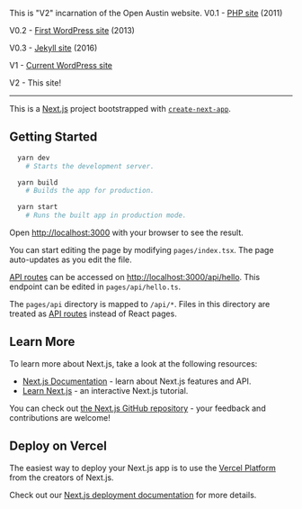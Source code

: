 This is "V2" incarnation of the Open Austin website.
V0.1 - [PHP site](https://web.archive.org/web/20110812081758/http://www.open-austin.org/) (2011)

V0.2 - [First WordPress site](https://web.archive.org/web/20130621045858/http://www.open-austin.org/) (2013)

V0.3 - [Jekyll site](https://github.com/open-austin/open-austin.github.io) (2016)

V1 - [Current WordPress site](https://openaustin.wpmudev.host/)

V2 - This site!

---

This is a [Next.js](https://nextjs.org/) project bootstrapped with [`create-next-app`](https://github.com/vercel/next.js/tree/canary/packages/create-next-app).

## Getting Started

```bash
  yarn dev
    # Starts the development server.

  yarn build
    # Builds the app for production.

  yarn start
    # Runs the built app in production mode.
```

Open [http://localhost:3000](http://localhost:3000) with your browser to see the result.

You can start editing the page by modifying `pages/index.tsx`. The page auto-updates as you edit the file.

[API routes](https://nextjs.org/docs/api-routes/introduction) can be accessed on [http://localhost:3000/api/hello](http://localhost:3000/api/hello). This endpoint can be edited in `pages/api/hello.ts`.

The `pages/api` directory is mapped to `/api/*`. Files in this directory are treated as [API routes](https://nextjs.org/docs/api-routes/introduction) instead of React pages.

## Learn More

To learn more about Next.js, take a look at the following resources:

- [Next.js Documentation](https://nextjs.org/docs) - learn about Next.js features and API.
- [Learn Next.js](https://nextjs.org/learn) - an interactive Next.js tutorial.

You can check out [the Next.js GitHub repository](https://github.com/vercel/next.js/) - your feedback and contributions are welcome!

## Deploy on Vercel

The easiest way to deploy your Next.js app is to use the [Vercel Platform](https://vercel.com/new?utm_medium=default-template&filter=next.js&utm_source=create-next-app&utm_campaign=create-next-app-readme) from the creators of Next.js.

Check out our [Next.js deployment documentation](https://nextjs.org/docs/deployment) for more details.
